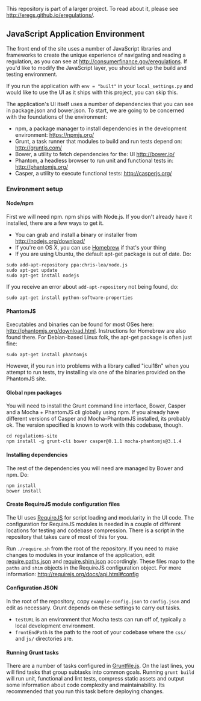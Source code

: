 This repository is part of a larger project. To read about it, please see http://eregs.github.io/eregulations/.

## JavaScript Application Environment
The front end of the site uses a number of JavaScript libraries and frameworks to create the unique experience of navigating and reading a regulation, as you can see at http://consumerfinance.gov/eregulations. If you'd like to modify the JavaScript layer, you should set up the build and testing environment.

If you run the application with ```env = "built"``` in your ```local_settings.py``` and would like to use the UI as it ships with this project, you can skip this.

The application's UI itself uses a number of dependencies that you can see in package.json and bower.json. To start, we are going to be concerned with the foundations of the environment:

- npm, a package manager to install dependencies in the development environment: https://npmjs.org/
- Grunt, a task runner that modules to build and run tests depend on: http://gruntjs.com/
- Bower, a utility to fetch dependencies for the: UI http://bower.io/
- Phantom, a headless browser to run unit and functional tests in: http://phantomjs.org/
- Casper, a utility to execute functional tests: http://casperjs.org/

### Environment setup
#### Node/npm
First we will need npm. npm ships with Node.js. If you don't already have it installed, there are a few ways to get it.
- You can grab and install a binary or installer from http://nodejs.org/download/
- If you're on OS X, you can use [Homebrew](http://brew.sh/) if that's your thing
- If you are using Ubuntu, the default apt-get package is out of date. Do:

```
sudo add-apt-repository ppa:chris-lea/node.js
sudo apt-get update
sudo apt-get install nodejs
```

If you receive an error about ```add-apt-repository``` not being found, do:

```
sudo apt-get install python-software-properties
```

#### PhantomJS

Executables and binaries can be found for most OSes here: http://phantomjs.org/download.html.
Instructions for Homebrew are also found there.
For Debian-based Linux folk, the apt-get package is often just fine:
```
sudo apt-get install phantomjs
```
However, if you run into problems with a library called "icui18n" when you attempt to run tests, try installing via one of the binaries provided on the PhantomJS site.

#### Global npm packages
You will need to install the Grunt command line interface, Bower, Casper and a Mocha + PhantomJS cli globally using npm. 
If you already have different versions of Casper and Mocha-PhantomJS installed, its probably ok. The version specified is known to work with this codebase, though.
```
cd regulations-site
npm install -g grunt-cli bower casper@0.1.1 mocha-phantomjs@3.1.4
```

#### Installing dependencies
The rest of the dependencies you will need are managed by Bower and npm. Do:
```
npm install
bower install
```

#### Create RequireJS module configuration files
The UI uses [RequireJS](http://requirejs.org/) for script loading and modularity in the UI code. The configuration for RequireJS modules is needed in a couple of different locations for testing and codebase compression. There is a script in the repository that takes care of most of this for you.

Run ```./require.sh``` from the root of the repository.
If you need to make changes to modules in your instance of the application, edit [require.paths.json](https://github.com/eregs/regulations-site/blob/master/require.paths.json) and [require.shim.json](https://github.com/eregs/regulations-site/blob/master/require.shim.json) accordingly. These files map to the ```paths``` and ```shim``` objects in the RequireJS configuration object. For more information: http://requirejs.org/docs/api.html#config

#### Configuration JSON
In the root of the repository, copy ```example-config.json``` to ```config.json``` and edit as necessary. Grunt depends on these settings to carry out tasks.
- ```testURL``` is an environment that Mocha tests can run off of, typically a local development environment.
- ```frontEndPath``` is the path to the root of your codebase where the ```css/``` and ```js/``` directories are.

#### Running Grunt tasks
There are a number of tasks configured in [Gruntfile.js](https://github.com/eregs/regulations-site/blob/master/Gruntfile.js). On the last lines, you will find tasks that group subtasks into common goals. Running ```grunt build``` will run unit, functional and lint tests, compress static assets and output some information about code complexity and maintainability. Its recommended that you run this task before deploying changes. 
